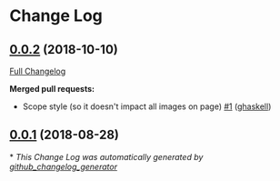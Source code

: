 # Change Log

## [0.0.2](https://github.com/chaseconey/nova-external-image/tree/0.0.2) (2018-10-10)
[Full Changelog](https://github.com/chaseconey/nova-external-image/compare/0.0.1...0.0.2)

**Merged pull requests:**

- Scope style \(so it doesn't impact all images on page\) [\#1](https://github.com/chaseconey/nova-external-image/pull/1) ([ghaskell](https://github.com/ghaskell))

## [0.0.1](https://github.com/chaseconey/nova-external-image/tree/0.0.1) (2018-08-28)


\* *This Change Log was automatically generated by [github_changelog_generator](https://github.com/skywinder/Github-Changelog-Generator)*